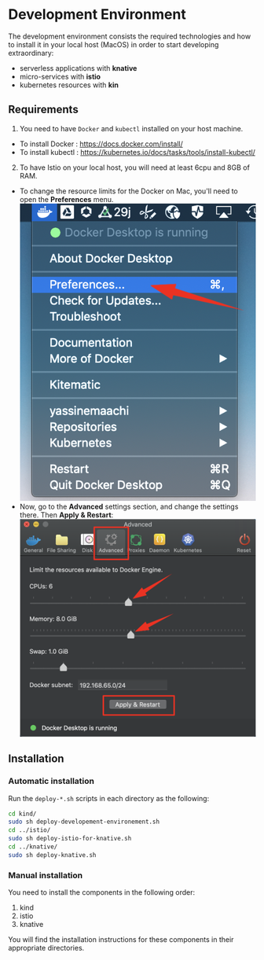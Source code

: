 # Development Environment

The development environment consists the required technologies and how to install it in your local host (MacOS) in order to start developing extraordinary:
- serverless applications with **knative**
- micro-services with **istio**
- kubernetes resources with **kin**

## Requirements
1. You need to have ```Docker``` and ```kubectl``` installed on your host machine.
* To install Docker  : https://docs.docker.com/install/
* To install kubectl : https://kubernetes.io/docs/tasks/tools/install-kubectl/
2. To have Istio on your local host, you will need at least 6cpu and 8GB of RAM.
* To change the resource limits for the Docker on Mac, you'll need to open the **Preferences** menu.
![Preferences](/img/increase-docker-ressources-1.png)
* Now, go to the **Advanced** settings section, and change the settings there. Then **Apply & Restart**:
![Advanced](/img/increase-docker-ressources-2.png)

## Installation
### Automatic installation
Run the ```deploy-*.sh``` scripts in each directory as the following:
```bash
cd kind/
sudo sh deploy-developement-environement.sh
cd ../istio/
sudo sh deploy-istio-for-knative.sh
cd ../knative/
sudo sh deploy-knative.sh
```
### Manual installation
You need to install the components in the following order:
1. kind
2. istio
3. knative

You will find the installation instructions for these components in their appropriate directories.